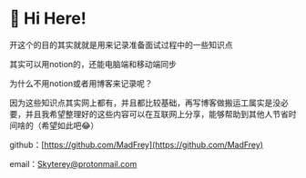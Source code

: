# 🥂 Hi  Here!

开这个的目的其实就就是用来记录准备面试过程中的一些知识点

其实可以用notion的，还能电脑端和移动端同步

为什么不用notion或者用博客来记录呢？&#x20;

因为这些知识点其实网上都有，并且都比较基础，再写博客做搬运工属实是没必要，并且我希望整理好的这些内容可以在互联网上分享，能够帮助到其他人节省时间啥的（希望如此吧😂）



github：[https://github.com/MadFrey](https://github.com/MadFrey)

email：[Skyterey@protonmail.com](mailto:Skyterey@protonmail.com)

